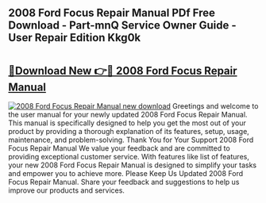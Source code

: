 ## 2008 Ford Focus Repair Manual PDf Free Download - Part-mnQ Service Owner Guide - User Repair Edition Kkg0k

# <h2><a href="http://bc14552.oget.top/?id=2008+Ford+Focus+Repair+Manual">🔗Download New 👉🔴 2008 Ford Focus Repair Manual</a></h2>

[![2008 Ford Focus Repair Manual new download](https://i.imgur.com/5g1atiW.png)](http://bc14552.oget.top/?id=2008+Ford+Focus+Repair+Manual)
Greetings and welcome to the user manual for your newly updated 2008 Ford Focus Repair Manual. This manual is specifically designed to help you get the most out of your product by providing a thorough explanation of its features, setup, usage, maintenance, and problem-solving. Thank You for Your Support 2008 Ford Focus Repair Manual We value your feedback and are committed to providing exceptional customer service. With features like list of features, your new 2008 Ford Focus Repair Manual is designed to simplify your tasks and empower you to achieve more. Please Keep Us Updated 2008 Ford Focus Repair Manual. Share your feedback and suggestions to help us improve our products and services.
